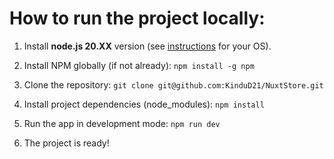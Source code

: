 # How to run the project locally:

1. Install **node.js 20.XX** version (see [instructions](https://nodejs.org/en/download/package-manager/) for your OS).

2. Install NPM globally (if not already): ``` npm install -g npm ```

3. Clone the repository:
``` git clone git@github.com:KinduD21/NuxtStore.git ```

4. Install project dependencies (node_modules): ``` npm install ```

5. Run the app in development mode: ``` npm run dev ```

6. The project is ready!
